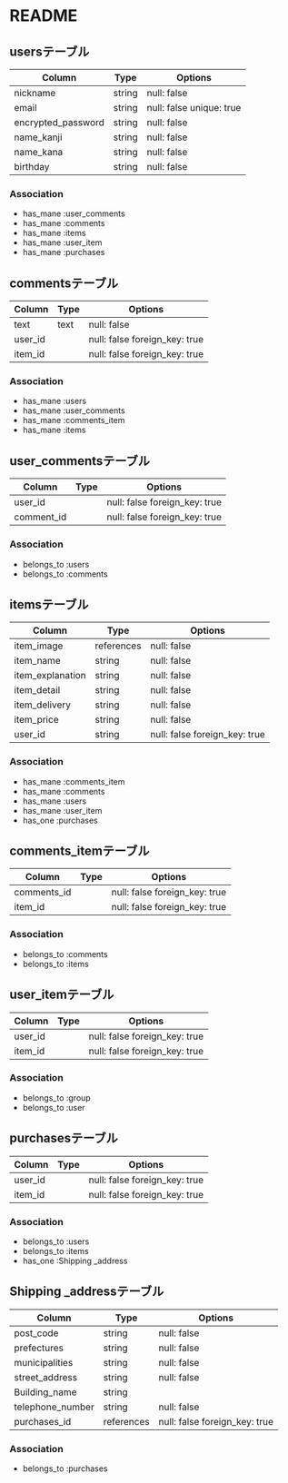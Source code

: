 # README

## usersテーブル

| Column             | Type       | Options                       |
| ------             | ---------- | ------------------------------|
|nickname            | string     | null: false                   |
| email              | string     | null: false   unique: true    |
|encrypted_password  | string     | null: false                   |
|name_kanji          | string     | null: false                   |
|name_kana           | string     | null: false                   |
| birthday           | string     | null: false                   |

### Association
- has_mane :user_comments
- has_mane :comments
- has_mane :items
- has_mane :user_item
- has_mane :purchases

## commentsテーブル

| Column   | Type       | Options                        |
| ------   | ---------- | ------------------------------ |
|  text    | text       | null: false                    |
| user_id  |            | null: false  foreign_key: true |
| item_id  |            | null: false  foreign_key: true |

### Association
- has_mane :users
- has_mane :user_comments
- has_mane :comments_item
- has_mane :items

## user_commentsテーブル

| Column    | Type       | Options                        |
| ------    | ---------- | ------------------------------ |
| user_id   |            | null: false  foreign_key: true |
|comment_id |            | null: false  foreign_key: true |

### Association
- belongs_to :users
- belongs_to :comments

## itemsテーブル

| Column         | Type       | Options                        |
| ------         | ---------- | ------------------------------ |
|item_image      | references | null: false                    |
|item_name       | string     | null: false                    |
|item_explanation| string     | null: false                    |
|item_detail     | string     | null: false                    |
|item_delivery   | string     | null: false                    |
|item_price      | string     | null: false                    |
|user_id         | string     | null: false  foreign_key: true |


### Association
- has_mane :comments_item
- has_mane :comments
- has_mane :users
- has_mane :user_item
- has_one  :purchases

## comments_itemテーブル
| Column          | Type       | Options                        |
| ------          | ---------- | ------------------------------ |
|comments_id      |            | null: false  foreign_key: true |
|item_id          |            | null: false  foreign_key: true |

### Association
- belongs_to :comments
- belongs_to :items

## user_itemテーブル
| Column          | Type       | Options                        |
| ------          | ---------- | ------------------------------ |
|user_id          |            | null: false  foreign_key: true |
|item_id          |            | null: false foreign_key: true |

### Association
- belongs_to :group
- belongs_to :user

## purchasesテーブル
| Column          | Type       | Options                        |
| ------          | ---------- | ------------------------------ |
|user_id          |            | null: false  foreign_key: true |
|item_id          |            | null: false  foreign_key: true |

### Association
- belongs_to :users
- belongs_to :items
- has_one    :Shipping _address

## Shipping _addressテーブル
| Column          | Type       | Options                        |
| ------          | ---------- | ------------------------------ |
|post_code        | string     | null: false                    |
|prefectures      | string     | null: false                    |
|municipalities   | string     | null: false                    |
|street_address   | string     | null: false                    |
|Building_name    | string     |                                |
|telephone_number | string     | null: false                    |
|purchases_id     | references | null: false  foreign_key: true |

### Association
- belongs_to :purchases
